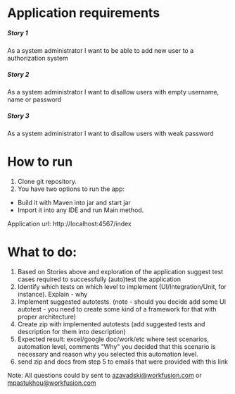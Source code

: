 # Application requirements

##### Story 1
As a system administrator I want to be able to add new user to a authorization system

##### Story 2
As a system administrator I want to disallow users with empty username, name or password

##### Story 3
As a system administrator I want to disallow users with weak password

# How to run
1. Clone git repository.
2. You have two options to run the app:
- Build it with Maven into jar and start jar
- Import it into any IDE and run Main method.

Application url: http://localhost:4567/index

# What to do:
1. Based on Stories above and exploration of the application suggest test cases required to successfully (auto)test the application
2. Identify which tests on which level to implement (UI/Integration/Unit, for instance). Explain - why
3. Implement suggested autotests. (note - should you decide add some UI autotest - you need to create some kind of a framework for that
   with proper architecture)
4. Create zip  with implemented autotests (add suggested tests and description for them into description)
5. Expected result: excel/google doc/work/etc where test scenarios, automation level, comments "Why" you decided that this scenario is necessary and reason why you selected this automation level.
6. send zip and docs from step 5 to emails that were provided with this link

Note:
All questions could bу sent to
azavadski@workfusion.com or mpastukhou@workfusion.com
